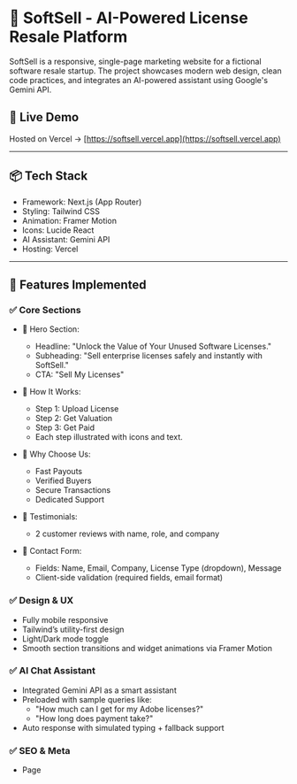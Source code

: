 # 🧠 SoftSell - AI-Powered License Resale Platform

SoftSell is a responsive, single-page marketing website for a fictional software resale startup. The project showcases modern web design, clean code practices, and integrates an AI-powered assistant using Google's Gemini API.

## 🚀 Live Demo
Hosted on Vercel → [https://softsell.vercel.app](https://softsell.vercel.app)

---

## 📦 Tech Stack

- Framework: Next.js (App Router)
- Styling: Tailwind CSS
- Animation: Framer Motion
- Icons: Lucide React
- AI Assistant: Gemini API
- Hosting: Vercel

---

## 🌟 Features Implemented

### ✅ Core Sections

- 🔹 Hero Section:
  - Headline: "Unlock the Value of Your Unused Software Licenses."
  - Subheading: "Sell enterprise licenses safely and instantly with SoftSell."
  - CTA: "Sell My Licenses"

- 🔹 How It Works:
  - Step 1: Upload License
  - Step 2: Get Valuation
  - Step 3: Get Paid
  - Each step illustrated with icons and text.

- 🔹 Why Choose Us:
  - Fast Payouts
  - Verified Buyers
  - Secure Transactions
  - Dedicated Support

- 🔹 Testimonials:
  - 2 customer reviews with name, role, and company

- 🔹 Contact Form:
  - Fields: Name, Email, Company, License Type (dropdown), Message
  - Client-side validation (required fields, email format)

### ✅ Design & UX

- Fully mobile responsive
- Tailwind’s utility-first design
- Light/Dark mode toggle
- Smooth section transitions and widget animations via Framer Motion

### ✅ AI Chat Assistant

- Integrated Gemini API as a smart assistant
- Preloaded with sample queries like:
  - "How much can I get for my Adobe licenses?"
  - "How long does payment take?"
- Auto response with simulated typing + fallback support

### ✅ SEO & Meta

- Page <title>, <meta> description & keywords
- Favicon included

---

## ⚙️ Project Structure

```
softsell-marketing/
├─ components/
│  ├─ hero.tsx
│  ├─ how-it-works.tsx
│  ├─ why-choose-us.tsx
│  ├─ testimonials.tsx
│  ├─ contact-form.tsx
│  ├─ chat-widget.tsx
|  ├─ chat-provider.tsx
│  └─ theme-toggle.tsx
├─ public/
│  └─ favicon.ico
├─ styles/
│  └─ globals.css
├─ app/
|  ├─ api/gemini/route.ts 
│  └─ page.tsx          ← Home page w/ sections
├─ tailwind.config.ts
├─ next.config.js
├─ .env.local           ← Gemini API key
└─ README.md
```


## ✨ Author

Made by Aman Paswan

[GitHub Repo](https://github.com/aman0603/softSell)
